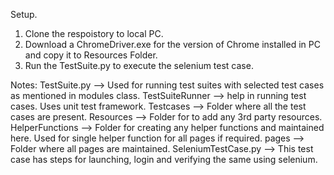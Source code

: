 Setup.
1. Clone the respoistory to local PC.
2. Download a ChromeDriver.exe for the version of Chrome installed in PC and copy it to Resources Folder.
3. Run the TestSuite.py to execute the selenium test case. 

Notes:
TestSuite.py --> Used for running test suites with selected test cases as mentioned in modules class. 
TestSuiteRunner --> help in running test cases. Uses unit test framework. 
Testcases --> Folder where all the test cases are present. 
Resources --> Folder for to add any 3rd party resources. 
HelperFunctions --> Folder for creating any helper functions and maintained here.  Used for single helper function for all pages if required. 
pages --> Folder where all pages are maintained.
SeleniumTestCase.py --> This test case has steps for launching, login and verifying the same using selenium. 
